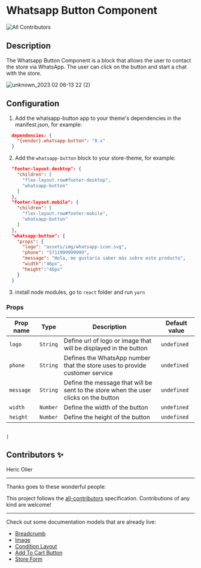 # Whatsapp Button Component

![All Contributors](https://img.shields.io/badge/all_contributors-1-orange.svg?style=flat-square)

## Description

The Whatsapp Button Component is a block that allows the user to contact the store via WhatsApp. The user can click on the button and start a chat with the store.

![unknown_2023 02 06-13 22 (2)](https://user-images.githubusercontent.com/17723079/217054604-032ffd2b-1a69-4f6a-90b9-6cd439c0ebb0.jpg)

## Configuration 

1. Add the whatsapp-button app to your theme's dependencies in the manifest.json, for example:

```json
  dependencies: {
    "{vendor}.whatsapp-button": "0.x"
  }
```
2. Add the `whatsapp-button` block to your store-theme, for example:

```json
  "footer-layout.desktop": {
    "children": [
      "flex-layout.row#footer-desktop",
      "whatsapp-button"
    ]
  },
  "footer-layout.mobile": {
    "children": [
      "flex-layout.row#footer-mobile",
      "whatsapp-button"
    ]
  },
  "whatsapp-button": {
    "props": {
      "logo": "assets/img/whatsapp-icon.svg",
      "phone": "5711999999999",
      "message": "Hola, me gustaría saber más sobre este producto",
      "width":"46px",
      "height":"46px"
    }
  }
  ```
3. install node modules, go to `react` folder and run `yarn`


  
  ### Props

| Prop name    | Type            | Description                                                                               | Default value    |
| ------------ | --------------- | ----------------------------------------------------------------------------------------- | ---------------- | 
| `logo`       | `String`        | Define url of logo or image that will be displayed in the button                          | `undefined` |
| `phone`      | `String`        | Defines the WhatsApp number that the store uses to provide customer  service              | `undefined` |
| `message`    | `String`        | Define the message that will be sent to the store when the user clicks on the button      | `undefined` |
| `width`      | `Number`        | Define the width of the button                                                            | `undefined` |
| `height`     | `Number`        | Define the height of the button                                                           | `undefined` |


                                                                                                                       |
<!-- DOCS-IGNORE:start -->

## Contributors ✨

Heric Olier

---

Thanks goes to these wonderful people:

<!-- ALL-CONTRIBUTORS-LIST:START - Do not remove or modify this section -->
<!-- prettier-ignore-start -->
<!-- markdownlint-disable -->
<!-- markdownlint-enable -->
<!-- prettier-ignore-end -->
<!-- ALL-CONTRIBUTORS-LIST:END -->

This project follows the [all-contributors](https://github.com/all-contributors/all-contributors) specification. Contributions of any kind are welcome!

<!-- DOCS-IGNORE:end -->

---- 

Check out some documentation models that are already live: 
- [Breadcrumb](https://github.com/vtex-apps/breadcrumb)
- [Image](https://vtex.io/docs/components/general/vtex.store-components/image)
- [Condition Layout](https://vtex.io/docs/components/all/vtex.condition-layout@1.1.6/)
- [Add To Cart Button](https://vtex.io/docs/components/content-blocks/vtex.add-to-cart-button@0.9.0/)
- [Store Form](https://vtex.io/docs/components/all/vtex.store-form@0.3.4/)

